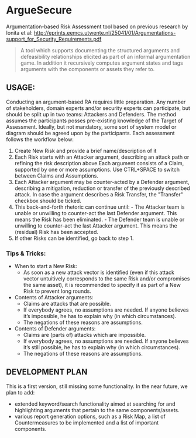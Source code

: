 # ArgueSecure
Argumentation-based Risk Assessment tool based on previous research by Ionita et al: http://eprints.eemcs.utwente.nl/25041/01/Argumentations-support_for_Security_Requirements.pdf

> A tool which supports documenting the structured arguments and defeasibility relationships elicited as part of an informal argumentation game. In addition it recursively computes argument states and tags arguments with the components or assets they refer to.


## USAGE:
Conducting an argument-based RA requires little preparation. Any number of stakeholders, domain experts and/or security experts can participate, but should be split up in two teams: Attackers and Defenders. The method assumes the participants posses pre-existing knowledge of the Target of Assessment. Ideally, but not mandatory, some sort of system model or diagram should be agreed upon by the participants. Each assessment follows the workflow below:
  1.  Create New Risk and provide a brief name/description of it
  2.  Each Risk starts with an Attacker argument, describing an attack path or refining the risk description above.Each argument consists of a Claim, supported by one or more assumptions. Use CTRL+SPACE to switch between Claims and Assumptions.
  3.  Each Attacker argument may be counter-acted by a Defender argument, describing a mitigation, reduction or transfer of the previously described attack. In case the argument describes a Risk Transfer, the "Transfer"  checkbox should be ticked.
  4.  This back-and-forth rhetoric can continue until:
     - The Attacker team is unable or unwilling to counter-act the last Defender argument. This means the Risk has been eliminated.
     - The Defender team is unable or unwilling to counter-act the last Attacker argument. This means the (residual) Risk has been accepted.
  5.  If other Risks  can be identified, go back to step 1.

### Tips & Tricks:
- When to start a New Risk:
  - As soon as a new attack vector is identified (even if this attack vector untuitively corresponds to the same Risk and/or compromises the same asset), it is recommended to specify it as part of a New Risk to prevent long rounds.
- Contents of Attacker arguments:
  - Claims are attacks that are possible. 
  - If everybody agrees, no assumptions are needed. If anyone believes it’s impossible, he has to explain why (in which circumstances). 
  - The negations of these reasons are assumptions.
- Contents of Defender arguments: 
  - Claims are (parts of) attacks which are impossible. 
  - If everybody agrees, no assumptions are needed. If anyone believes it’s still possible, he has to explain why (in which circumstances).  
  - The negations of these reasons are assumptions.


## DEVELOPMENT PLAN
This is a first version, still missing some functionality. In the near future, we plan to add:
- extended keyword/search  functionality aimed at searching for and highlighting arguments that pertain to the same components/assets.
- various report generation options, such as a Risk Map, a list of Countermeasures to be implemented and a list of important components.
